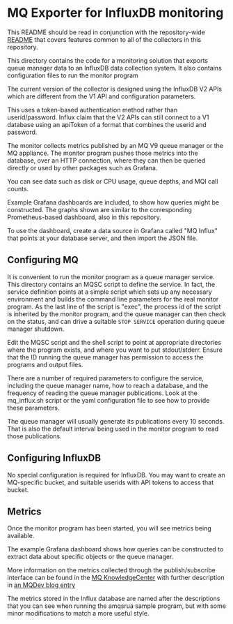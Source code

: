 # MQ Exporter for InfluxDB monitoring

This README should be read in conjunction with the repository-wide
[README](https://github.com/ibm-messaging/mq-metric-samples/blob/master/README.md) 
that covers features common to all of the collectors in this repository.

This directory contains the code for a monitoring solution
that exports queue manager data to an InfluxDB data collection
system. It also contains configuration files to run the monitor program

The current version of the collector is designed using the InfluxDB V2 APIs
which are different from the V1 API and configuration parameters. 

This uses a token-based authentication method rather than userid/password. 
Influx claim that the V2 APIs can still connect to a V1 database using an apiToken of 
a format that combines the userid and password.

The monitor collects metrics published by an MQ V9 queue manager
or the MQ appliance. The monitor program pushes
those metrics into the database, over an HTTP connection, where
they can then be queried directly or used by other packages
such as Grafana.

You can see data such as disk or CPU usage, queue depths, and MQI call
counts.

Example Grafana dashboards are included, to show how queries might
be constructed. The graphs shown are similar to the corresponding
Prometheus-based dashboard, also in this repository.

To use the dashboard,
create a data source in Grafana called "MQ Influx" that points at your
database server, and then import the JSON file.

## Configuring MQ
It is convenient to run the monitor program as a queue manager service.
This directory contains an MQSC script to define the service. In fact, the
service definition points at a simple script which sets up any
necessary environment and builds the command line parameters for the
real monitor program. As the last line of the script is "exec", the
process id of the script is inherited by the monitor program, and the
queue manager can then check on the status, and can drive a suitable
`STOP SERVICE` operation during queue manager shutdown.

Edit the MQSC script and the shell script to point at appropriate directories
where the program exists, and where you want to put stdout/stderr.
Ensure that the ID running the queue manager has permission to access
the programs and output files.

There are a number of required parameters to configure the service, including
the queue manager name, how to reach a database, and the frequency of reading
the queue manager publications. Look at the mq_influx.sh script or the yaml
configuration file to see how to provide these parameters.

The queue manager will usually generate its publications every 10 seconds. That is also
the default interval being used in the monitor program to read those publications.

## Configuring InfluxDB
No special configuration is required for InfluxDB. You may want to create an MQ-specific
bucket, and suitable userids with API tokens to access that bucket.

## Metrics
Once the monitor program has been started,
you will see metrics being available.

The example Grafana dashboard shows how queries can be constructed to extract data
about specific objects or the queue manager.

More information on the metrics collected through the publish/subscribe
interface can be found in the [MQ KnowledgeCenter](https://www.ibm.com/docs/en/ibm-mq/latest?topic=trace-metrics-published-system-topics)
with further description in [an MQDev blog entry](https://community.ibm.com/community/user/integration/viewdocument/statistics-published-to-the-system?CommunityKey=183ec850-4947-49c8-9a2e-8e7c7fc46c64&tab=librarydocuments)

The metrics stored in the Influx database are named after the
descriptions that you can see when running the amqsrua sample program, but with some
minor modifications to match a more useful style.
